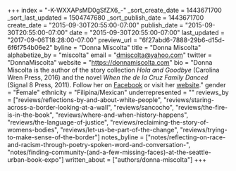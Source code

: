 +++
index = "-K-WXXAPsMD0gSfZX6_-"
_sort_create_date = 1443671700
_sort_last_updated = 1504747680
_sort_publish_date = 1443671700
create_date = "2015-09-30T20:55:00-07:00"
publish_date = "2015-09-30T20:55:00-07:00"
date = "2015-09-30T20:55:00-07:00"
last_updated = "2017-09-06T18:28:00-07:00"
preview_url = "6f27abd6-7888-29b6-d15d-6f6f754b06e2"
byline = "Donna Miscolta"
title = "Donna Miscolta"
alphabetize_by = "miscolta"
email = "dmiscolta@yahoo.com"
twitter = "DonnaMiscolta"
website = "https://donnamiscolta.com"
bio = "Donna Miscolta is the author of the story collection _Hola and Goodbye_ (Carolina Wren Press, 2016) and the novel _When the de la Cruz Family Danced_ (Signal 8 Press, 2011). Follow her on [Facebook](https://www.facebook.com/DonnaMiscoltaWriter/) or visit her [website](https://donnamiscolta.com)."
gender = "Female"
ethnicity = "Filipina/Mexican"
underrepresented = ""
reviews_by = ["reviews/reflections-by-and-about-white-people", "reviews/staring-across-a-border-looking-at-a-wall", "reviews/sancocho", "reviews/the-fire-is-in-the-book", "reviews/where-and-when-history-happens", "reviews/the-language-of-justice", "reviews/reclaiming-the-story-of-womens-bodies", "reviews/let-us-be-part-of-the-change", "reviews/trying-to-make-sense-of-the-border"]
notes_byline = ["notes/reflecting-on-race-and-racism-through-poetry-spoken-word-and-conversation-", "notes/finding-community-(and-a-few-missing-faces)-at-the-seattle-urban-book-expo"]
written_about = ["authors/donna-miscolta"]
+++

